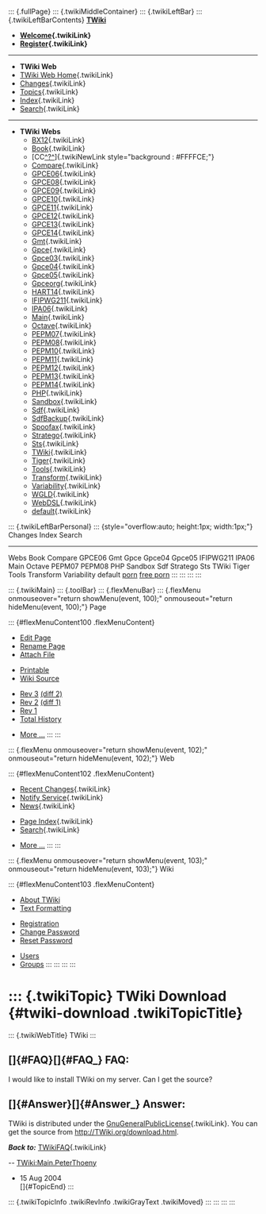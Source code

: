 ::: {.fullPage}
::: {.twikiMiddleContainer}
::: {.twikiLeftBar}
::: {.twikiLeftBarContents}
**[TWiki](http://TWiki.org/)**

-   **[Welcome](WelcomeGuest){.twikiLink}**
-   **[Register](TWikiRegistration){.twikiLink}**

------------------------------------------------------------------------

-   **TWiki Web**
-   [TWiki Web Home](WebHome){.twikiLink}
-   [Changes](WebChanges){.twikiLink}
-   [Topics](WebTopicList){.twikiLink}
-   [Index](WebIndex){.twikiLink}
-   [Search](WebSearch){.twikiLink}

------------------------------------------------------------------------

-   **TWiki Webs**
    -   [BX12](../BX12/WebHome){.twikiLink}
    -   [Book](../Book/WebHome){.twikiLink}
    -   [CC[^?^](http://www.program-transformation.org/edit/CC/WebHome?topicparent=TWiki.TWikiDownload)]{.twikiNewLink
        style="background : #FFFFCE;"}
    -   [Compare](../Compare/WebHome){.twikiLink}
    -   [GPCE06](../GPCE06/WebHome){.twikiLink}
    -   [GPCE08](../GPCE08/WebHome){.twikiLink}
    -   [GPCE09](../GPCE09/WebHome){.twikiLink}
    -   [GPCE10](../GPCE10/WebHome){.twikiLink}
    -   [GPCE11](../GPCE11/WebHome){.twikiLink}
    -   [GPCE12](../GPCE12/WebHome){.twikiLink}
    -   [GPCE13](../GPCE13/WebHome){.twikiLink}
    -   [GPCE14](../GPCE14/WebHome){.twikiLink}
    -   [Gmt](../Gmt/WebHome){.twikiLink}
    -   [Gpce](../Gpce/WebHome){.twikiLink}
    -   [Gpce03](http://www.program-transformation.org/Gpce03/WebHome){.twikiLink}
    -   [Gpce04](../Gpce04/WebHome){.twikiLink}
    -   [Gpce05](../Gpce05/WebHome){.twikiLink}
    -   [Gpceorg](../Gpceorg/WebHome){.twikiLink}
    -   [HART14](../HART14/WebHome){.twikiLink}
    -   [IFIPWG211](http://www.program-transformation.org/IFIPWG211/WebHome){.twikiLink}
    -   [IPA06](../IPA06/WebHome){.twikiLink}
    -   [Main](../Main/WebHome){.twikiLink}
    -   [Octave](../Octave/WebHome){.twikiLink}
    -   [PEPM07](../PEPM07/WebHome){.twikiLink}
    -   [PEPM08](../PEPM08/WebHome){.twikiLink}
    -   [PEPM10](../PEPM10/WebHome){.twikiLink}
    -   [PEPM11](../PEPM11/WebHome){.twikiLink}
    -   [PEPM12](../PEPM12/WebHome){.twikiLink}
    -   [PEPM13](../PEPM13/WebHome){.twikiLink}
    -   [PEPM14](../PEPM14/WebHome){.twikiLink}
    -   [PHP](../PHP/WebHome){.twikiLink}
    -   [Sandbox](../Sandbox/WebHome){.twikiLink}
    -   [Sdf](../Sdf/WebHome){.twikiLink}
    -   [SdfBackup](../SdfBackup/WebHome){.twikiLink}
    -   [Spoofax](../Spoofax/WebHome){.twikiLink}
    -   [Stratego](../Stratego/WebHome){.twikiLink}
    -   [Sts](../Sts/WebHome){.twikiLink}
    -   [TWiki](WebHome){.twikiLink}
    -   [Tiger](../Tiger/WebHome){.twikiLink}
    -   [Tools](../Tools/WebHome){.twikiLink}
    -   [Transform](../Transform/WebHome){.twikiLink}
    -   [Variability](../Variability/WebHome){.twikiLink}
    -   [WGLD](../WGLD/WebHome){.twikiLink}
    -   [WebDSL](../WebDSL/WebHome){.twikiLink}
    -   [default](DefaultWebHome){.twikiLink}

::: {.twikiLeftBarPersonal}
::: {style="overflow:auto; height:1px; width:1px;"}
Changes Index Search

------------------------------------------------------------------------

Webs Book Compare GPCE06 Gmt Gpce Gpce04 Gpce05 IFIPWG211 IPA06 Main
Octave PEPM07 PEPM08 PHP Sandbox Sdf Stratego Sts TWiki Tiger Tools
Transform Variability default
[porn](http://www.estrategiavirtual.com/adult/) [free
porn](http://www.estrategiavirtual.com/free/)
:::
:::
:::
:::

::: {.twikiMain}
::: {.toolBar}
::: {.flexMenuBar}
::: {.flexMenu onmouseover="return showMenu(event, 100);" onmouseout="return hideMenu(event, 100);"}
Page

::: {#flexMenuContent100 .flexMenuContent}
-   [Edit
    Page](http://www.program-transformation.org/edit/TWiki/TWikiDownload?t=1536827301)
-   [Rename
    Page](http://www.program-transformation.org/rename/TWiki/TWikiDownload)
-   [Attach
    File](http://www.program-transformation.org/attach/TWiki/TWikiDownload)

<!-- -->

-   [Printable](http://www.program-transformation.org/view/TWiki/TWikiDownload?skin=print.pattern)
-   [Wiki
    Source](http://www.program-transformation.org/view/TWiki/TWikiDownload?skin=text&raw=on&contenttype=text/plain)

<!-- -->

-   [Rev
    3](http://www.program-transformation.org/view/TWiki/TWikiDownload?rev=1.3)
    [(diff 2)](http://www.program-transformation.org/rdiff/TWiki/TWikiDownload?rev1=1.3&rev2=1.2)
-   [Rev
    2](http://www.program-transformation.org/view/TWiki/TWikiDownload?rev=1.2)
    [(diff 1)](http://www.program-transformation.org/rdiff/TWiki/TWikiDownload?rev1=1.2&rev2=1.1)
-   [Rev
    1](http://www.program-transformation.org/view/TWiki/TWikiDownload?rev=1.1)
-   [Total
    History](http://www.program-transformation.org/rdiff/TWiki/TWikiDownload)

<!-- -->

-   [More
    \...](http://www.program-transformation.org/oops/TWiki/TWikiDownload?template=oopsmore&param1=1.3&param2=1.3)
:::
:::

::: {.flexMenu onmouseover="return showMenu(event, 102);" onmouseout="return hideMenu(event, 102);"}
Web

::: {#flexMenuContent102 .flexMenuContent}
-   [Recent Changes](WebChanges){.twikiLink}
-   [Notify Service](WebNotify){.twikiLink}
-   [News](WebNews){.twikiLink}

<!-- -->

-   [Page Index](WebIndex){.twikiLink}
-   [Search](WebSearch){.twikiLink}

<!-- -->

-   [More
    \...](http://www.program-transformation.org/oops/TWiki/TWikiDownload?template=oopsmore&param1=1.3&param2=1.3)
:::
:::

::: {.flexMenu onmouseover="return showMenu(event, 103);" onmouseout="return hideMenu(event, 103);"}
Wiki

::: {#flexMenuContent103 .flexMenuContent}
-   [About
    TWiki](http://www.program-transformation.org/view/TWiki/WebHome)
-   [Text
    Formatting](http://www.program-transformation.org/view/TWiki/TextFormattingRules)

<!-- -->

-   [Registration](http://www.program-transformation.org/view/TWiki/TWikiRegistration)
-   [Change
    Password](http://www.program-transformation.org/view/TWiki/ChangePassword)
-   [Reset
    Password](http://www.program-transformation.org/view/TWiki/ResetPassword)

<!-- -->

-   [Users](http://www.program-transformation.org/view/Main/TWikiUsers)
-   [Groups](http://www.program-transformation.org/view/Main/TWikiGroups)
:::
:::
:::
:::

::: {.twikiTopic}
TWiki Download {#twiki-download .twikiTopicTitle}
==============

::: {.twikiWebTitle}
TWiki
:::

[]{#FAQ}[]{#FAQ_} FAQ:
----------------------

I would like to install TWiki on my server. Can I get the source?

[]{#Answer}[]{#Answer_} Answer:
-------------------------------

TWiki is distributed under the
[GnuGeneralPublicLicense](GnuGeneralPublicLicense){.twikiLink}. You can
get the source from <http://TWiki.org/download.html>.

***Back to:*** [TWikiFAQ](TWikiFAQ){.twikiLink}

\--
[TWiki:Main.PeterThoeny](http://twiki.org/cgi-bin/view/Main.PeterThoeny "'Main.PeterThoeny' on TWiki.org")
- 15 Aug 2004\
[]{#TopicEnd}
:::

::: {.twikiTopicInfo .twikiRevInfo .twikiGrayText .twikiMoved}
:::
:::
:::
:::
